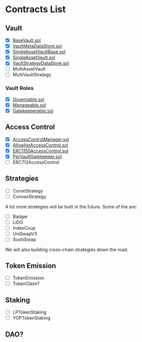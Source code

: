 # Contracts List

## Vault

- [x] [BaseVault.sol](../contracts/vaults/BaseVault.sol)
- [x] [VaultMetaDataStore.sol](../contracts/vaults/VaultMetaDataStore.sol)
- [x] [SingleAssetVaultBase.sol](../contracts/vaults/SingleAssetVaultBase.sol)
- [x] [SingleAssetVault.sol](../contracts/vaults/SingleAssetVault.sol)
- [x] [VaultStrategyDataStore.sol](../contracts/vaults/VaultStrategyDataStore.sol)
- [ ] MultiAssetVault
- [ ] MultiVaultStrategy

### Vault Roles

- [x] [Governable.sol](../contracts/vaults/roles/Governable.sol)
- [x] [Manageable.sol](../contracts/vaults/roles/Managable.sol)
- [x] [Gatekeeperable.sol](../contracts/vaults/roles/Gatekeeperable.sol)

## Access Control

- [x] [AccessControlManager.sol](../contracts/access/AccessControlManager.sol)
- [x] [AllowlistAccessControl.sol](../contracts/access/AllowlistAccessControl.sol)
- [x] [ERC1155AccessControl.sol](../contracts/access/ERC1155AccessControl.sol)
- [x] [PerVaultGatekeeper.sol](../contracts/access/PerVaultGatekeeper.sol)
- [ ] ERC712AccessControl

## Strategies

- [ ] CurveStrategy
- [ ] ConvexStrategy

A lot more strategies will be built in the future. Some of the are:

- [ ] Badger
- [ ] LIDO
- [ ] IndexCoup
- [ ] UniSwapV3
- [ ] SushiSwap

We will also building cross-chain strategies down the road.

## Token Emission

- [ ] TokenEmission
- [ ] TokenClaim?

## Staking

- [ ] LPTokenStaking
- [ ] YOPTokenStaking

## DAO?
